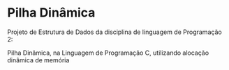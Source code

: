 # Pilha Dinâmica

Projeto de Estrutura de Dados da disciplina de linguagem de Programação 2:

Pilha Dinâmica, na Linguagem de Programação C, utilizando alocação dinâmica de memória
